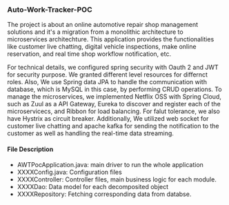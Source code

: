 ### Auto-Work-Tracker-POC
The project is about an online automotive repair shop management solutions and it's a migration from a monolithic architecture to microservices architechture. This application provides the functionalities like customer live chatting, digital vehicle inspections, make online reservation, and real time shop workflow notification, etc. 

For technical details, we configured spring security with Oauth 2 and JWT for security purpose. We granted different level resources for differnct roles. Also, We use Spring data JPA to handle the communication with database, which is MySQL in this case, by performing CRUD operations. To manage the microservices, we implemented Netflix OSS with Spring Cloud, such as Zuul as a API Gateway, Eureka to discover and register each of the microservicecs, and Ribbon for load balancing. For falut tolerance, we also have Hystrix as circuit breaker. Additionally, We utilized web socket for customer live chatting and apache kafka for sending the notification to the customer as well as handling the real-time data streaming.


#### File Description
- AWTPocApplication.java: main driver to run the whole application
- XXXXConfig.java: Configuration files
- XXXXController: Controller files, main business logic for each module.
- XXXXDao: Data model for each decomposited object
- XXXXRepository: Fetching corresponding data from databse.
